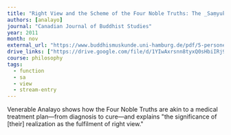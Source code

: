 ```yaml
---
title: "Right View and the Scheme of the Four Noble Truths: The _Saṃyukta-āgama_ Parallel to the _Sammādiṭṭhi-sutta_ and the Simile of the Four Skills of a Physician"
authors: [analayo]
journal: "Canadian Journal of Buddhist Studies"
year: 2011
month: nov
external_url: "https://www.buddhismuskunde.uni-hamburg.de/pdf/5-personen/analayo/right-view.pdf"
drive_links: ["https://drive.google.com/file/d/1YIwAxrsnn8tyxQ0sHbiIRj92pVIixq7P/view?usp=drivesdk"]
course: philosophy
tags:
  - function
  - sa
  - view
  - stream-entry
---
```


Venerable Analayo shows how the Four Noble Truths are akin to a medical treatment plan—from diagnosis to cure—and explains "the significance of [their] realization as the fulfilment of right view."

